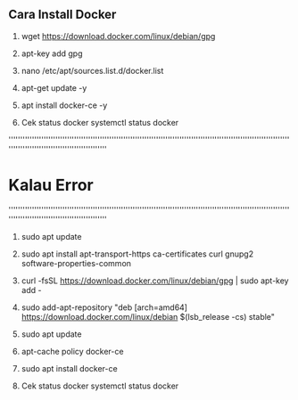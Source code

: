 ## Cara Install Docker
1. wget https://download.docker.com/linux/debian/gpg
2. apt-key add gpg 
3. nano /etc/apt/sources.list.d/docker.list
4. apt-get update -y
5. apt install docker-ce -y

6. Cek status docker
	systemctl status docker
	
	
''''''''''''''''''''''''''''''''''''''''''''''''''''''''''''''''''''''''''''''''''''''''''''''''''''''''''''''''''''''''''''''''''''''''''''''''''''''''''''''''''
# Kalau Error
''''''''''''''''''''''''''''''''''''''''''''''''''''''''''''''''''''''''''''''''''''''''''''''''''''''''''''''''''''''''''''''''''''''''''''''''''''''''''''''''''

1. sudo apt update
2. sudo apt install apt-transport-https ca-certificates curl gnupg2 software-properties-common
3. curl -fsSL https://download.docker.com/linux/debian/gpg | sudo apt-key add -
4. sudo add-apt-repository "deb [arch=amd64] https://download.docker.com/linux/debian $(lsb_release -cs) stable"
5. sudo apt update
6. apt-cache policy docker-ce
7. sudo apt install docker-ce

8. Cek status docker
	systemctl status docker
